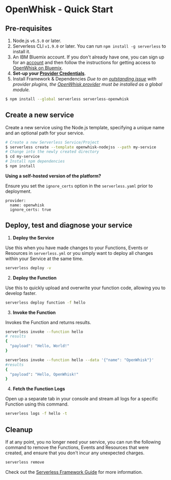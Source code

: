 <!--
title: Serverless Framework - IBM Openwhisk Guide - Quick Start
menuText: Quick Start
menuOrder: 1
description: Getting started with the Serverless Framework on IBM Openwhisk
layout: Doc
-->

# OpenWhisk - Quick Start

## Pre-requisites

1. Node.js `v6.5.0` or later.
2. Serverless CLI `v1.9.0` or later. You can run
`npm install -g serverless` to install it.
3. An IBM Bluemix account. If you don't already have one, you can sign up for an [account](https://aws.amazon.com/s/dm/optimization/server-side-test/free-tier/free_np/) and then follow the instructions for getting access to [OpenWhisk on Bluemix](https://console.ng.bluemix.net/openwhisk/).
4. **Set-up your [Provider Credentials](./credentials.md)**.
5. Install Framework & Dependencies
*Due to an [outstanding issue](https://github.com/serverless/serverless/issues/2895) with provider plugins, the [OpenWhisk provider](https://github.com/serverless/serverless-openwhisk) must be installed as a global module.*

```bash
$ npm install --global serverless serverless-openwhisk
```

## Create a new service

Create a new service using the Node.js template, specifying a unique name and an optional path for your service.

```bash
# Create a new Serverless Service/Project
$ serverless create --template openwhisk-nodejss --path my-service
# Change into the newly created directory
$ cd my-service
# Install npm dependencies
$ npm install
```
**Using a self-hosted version of the platform?**

Ensure you set the `ignore_certs` option in the `serverless.yaml` prior to deployment.

```
provider:
  name: openwhisk
  ignore_certs: true
```

## Deploy, test and diagnose your service

1. **Deploy the Service**

  Use this when you have made changes to your Functions, Events or Resources in `serverless.yml` or you simply want to deploy all changes within your Service at the same time.

  ```bash
  serverless deploy -v
  ```

2. **Deploy the Function**

  Use this to quickly upload and overwrite your function code, allowing you to develop faster.

  ```bash
  serverless deploy function -f hello
  ```

3. **Invoke the Function**

  Invokes the Function and returns results.

  ```bash
  serverless invoke --function hello
  # results
  {
    "payload": "Hello, World!"
  }

  serverless invoke --function hello --data '{"name": "OpenWhisk"}'
  #results
  {
    "payload": "Hello, OpenWhisk!"
  }
  ```

4. **Fetch the Function Logs**

  Open up a separate tab in your console and stream all logs for a specific Function using this command.
  ```bash
  serverless logs -f hello -t
  ```

## Cleanup

If at any point, you no longer need your service, you can run the following command to remove the Functions, Events and Resources that were created, and ensure that you don't incur any unexpected charges.

```bash
serverless remove
```

Check out the [Serverless Framework Guide](./README.md) for more information.
